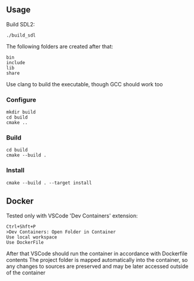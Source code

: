 ## Usage
Build SDL2:
```
./build_sdl
```
The following folders are created after that:
```
bin
include
lib
share
```
Use clang to build the executable, though GCC should work too

### Configure
```
mkdir build
cd build
cmake ..
```
### Build
```
cd build
cmake --build .
```
### Install
```
cmake --build . --target install
```

## Docker
Tested only with VSCode 'Dev Containers' extension:
```
Ctrl+Shft+P
>Dev Containers: Open Folder in Container
Use local workspace
Use DockerFile
```
After that VSCode should run the container in accordance with Dockerfile contents
The project folder is mapped automatically into the container, 
so any changes to sources are preserved and may be later accessed outside of the container